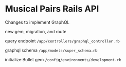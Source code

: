 # Musical Pairs Rails API

Changes to implement GraphQL

new gem, migration, and route

query endpoint `/app/controllers/graphql_controller.rb`

graphql schema `/app/models/super_schema.rb`

initialize Bullet gem `/config/environments/development.rb`
